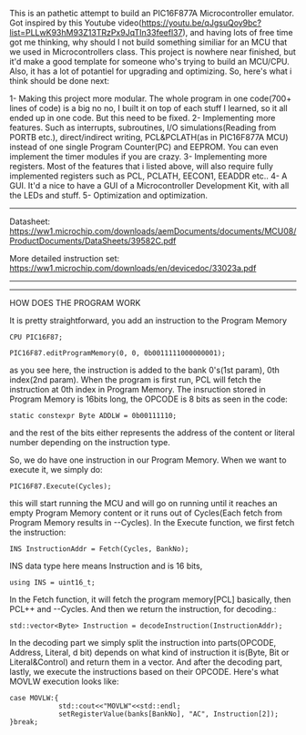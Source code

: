 This is an pathetic attempt to build an PIC16F877A Microcontroller emulator. 
Got inspired by this Youtube video(https://youtu.be/qJgsuQoy9bc?list=PLLwK93hM93Z13TRzPx9JqTIn33feefl37), and having lots of free time got me thinking, why should I not build something similiar for an MCU that we used in Microcontrollers class.
This project is nowhere near finished, but it'd make a good template for someone who's trying to build an MCU/CPU. Also, it has a lot of potantiel for upgrading and optimizing.
So, here's what i think should be done next:

1- Making this project more modular. The whole program in one code(700+ lines of code) is a big no no, I built it on top of each stuff I learned, so it all ended up in one code. But this need to be fixed.
2- Implementing more features. Such as interrupts, subroutines, I/O simulations(Reading from PORTB etc.), direct/indirect writing, PCL&PCLATH(as in PIC16F877A MCU) instead of one single Program Counter(PC) and EEPROM. You can even implement the timer modules if you are crazy.
3- Implementing more registers. Most of the features that i listed above, will also require fully implemented registers such as PCL, PCLATH, EECON1, EEADDR etc..
4- A GUI. It'd a nice to have a GUI of a Microcontroller Development Kit, with all the LEDs and stuff.
5- Optimization and optimization.

--------

Datasheet: https://ww1.microchip.com/downloads/aemDocuments/documents/MCU08/ProductDocuments/DataSheets/39582C.pdf


More detailed instruction set: https://ww1.microchip.com/downloads/en/devicedoc/33023a.pdf

--------

-----------------------------------------------------
HOW DOES THE PROGRAM WORK


It is pretty straightforward, you add an instruction to the Program Memory

    CPU PIC16F87;

    PIC16F87.editProgramMemory(0, 0, 0b0011111000000001);
    

as you see here, the instruction is added to the bank 0's(1st param), 0th index(2nd param). When the program is first run, PCL will fetch the instruction at 0th index in Program Memory.
The insruction stored in Program Memory is 16bits long, the OPCODE is 8 bits as seen in the code:

    static constexpr Byte ADDLW = 0b00111110;

and the rest of the bits either represents the address of the content or literal number depending on the instruction type.

So, we do have one instruction in our Program Memory. When we want to execute it, we simply do:

    PIC16F87.Execute(Cycles);

this will start running the MCU and will go on running until it reaches an empty Program Memory content or it runs out of Cycles(Each fetch from Program Memory results in --Cycles).
In the Execute function, we first fetch the instruction:

    INS InstructionAddr = Fetch(Cycles, BankNo);

INS data type here means Instruction and is 16 bits,

    using INS = uint16_t;

In the Fetch function, it will fetch the program memory[PCL] basically, then PCL++ and --Cycles. And then we return the instruction, for decoding.:

    std::vector<Byte> Instruction = decodeInstruction(InstructionAddr);

In the decoding part we simply split the instruction into parts(OPCODE, Address, Literal, d bit) depends on what kind of instruction it is(Byte, Bit or Literal&Control) and return them in a vector.
And after the decoding part, lastly, we execute the instructions based on their OPCODE. Here's what MOVLW execution looks like:

    case MOVLW:{
                std::cout<<"MOVLW"<<std::endl;
                setRegisterValue(banks[BankNo], "AC", Instruction[2]);
    }break;
